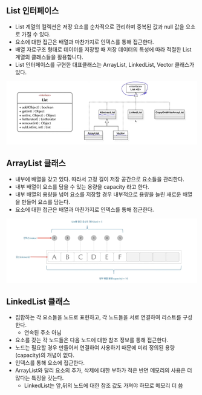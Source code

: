 ## List 인터페이스
- List 계열의 컬렉션은 저장 요소를 순차적으로 관리하며 중복된 값과 null 값을 요소로 가질 수 있다.
- 요소에 대한 접근은 배열과 마찬가지로 인덱스를 통해 접근한다.
- 배열 자료구조 형태로 데이터를 저장할 때 저장 데이터의 특성에 따라 적절한 List 계열의 클래스들을 활용합니다.
- List 인터페이스를 구현한 대표클래스는 ArrayList, LinkedList, Vector 클래스가 있다.

![img_41.png](img_41.png)

## ArrayList 클래스
- 내부에 배열을 갖고 있다. 따라서 고정 길이 저장 공간으로 요소들을 관리한다.
- 내부 배열이 요소를 담을 수 있는 용량을 capacity 라고 한다.
- 내부 배열의 용량을 넘어 요소를 저장할 경우 내부적으로 용량을 늘린 새로운 배열을 만들어 요소를 담는다.
- 요소에 대한 접근은 배열과 마찬가지로 인덱스를 통해 접근한다.

![img_42.png](img_42.png)

## LinkedList 클래스
- 집합하는 각 요소들을 노드로 표현하고, 각 노드들을 서로 연결하여 리스트를 구성한다.
  - 연속된 주소 아님
- 요소를 갖는 각 노드들은 다음 노드에 대한 참조 정보를 통해 접근한다.
- 노드는 필요할 경우 만들어서 연결하여 사용하기 때문에 미리 정의된 용량(capacity)의 개념이 없다.
- 인덱스를 통해 요소에 접근한다.
- ArrayList와 달리 요소의 추가, 삭제에 대한 부하가 적은 반면 메모리의 사용은 더 많다는 특징을 갖는다.
  - LinkedList는 앞,뒤의 노드에 대한 참조 값도 가져야 하므로 메모리 더 씀
